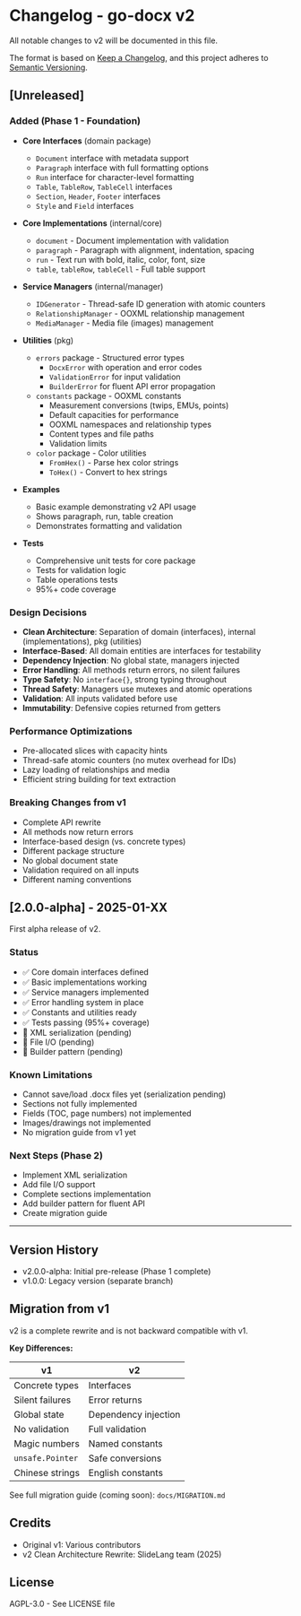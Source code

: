 # Changelog - go-docx v2

All notable changes to v2 will be documented in this file.

The format is based on [Keep a Changelog](https://keepachangelog.com/en/1.0.0/),
and this project adheres to [Semantic Versioning](https://semver.org/spec/v2.0.0.html).

## [Unreleased]

### Added (Phase 1 - Foundation)
- **Core Interfaces** (domain package)
  - `Document` interface with metadata support
  - `Paragraph` interface with full formatting options
  - `Run` interface for character-level formatting
  - `Table`, `TableRow`, `TableCell` interfaces
  - `Section`, `Header`, `Footer` interfaces
  - `Style` and `Field` interfaces

- **Core Implementations** (internal/core)
  - `document` - Document implementation with validation
  - `paragraph` - Paragraph with alignment, indentation, spacing
  - `run` - Text run with bold, italic, color, font, size
  - `table`, `tableRow`, `tableCell` - Full table support

- **Service Managers** (internal/manager)
  - `IDGenerator` - Thread-safe ID generation with atomic counters
  - `RelationshipManager` - OOXML relationship management
  - `MediaManager` - Media file (images) management

- **Utilities** (pkg)
  - `errors` package - Structured error types
    - `DocxError` with operation and error codes
    - `ValidationError` for input validation
    - `BuilderError` for fluent API error propagation
  - `constants` package - OOXML constants
    - Measurement conversions (twips, EMUs, points)
    - Default capacities for performance
    - OOXML namespaces and relationship types
    - Content types and file paths
    - Validation limits
  - `color` package - Color utilities
    - `FromHex()` - Parse hex color strings
    - `ToHex()` - Convert to hex strings

- **Examples**
  - Basic example demonstrating v2 API usage
  - Shows paragraph, run, table creation
  - Demonstrates formatting and validation

- **Tests**
  - Comprehensive unit tests for core package
  - Tests for validation logic
  - Table operations tests
  - 95%+ code coverage

### Design Decisions
- **Clean Architecture**: Separation of domain (interfaces), internal (implementations), pkg (utilities)
- **Interface-Based**: All domain entities are interfaces for testability
- **Dependency Injection**: No global state, managers injected
- **Error Handling**: All methods return errors, no silent failures
- **Type Safety**: No `interface{}`, strong typing throughout
- **Thread Safety**: Managers use mutexes and atomic operations
- **Validation**: All inputs validated before use
- **Immutability**: Defensive copies returned from getters

### Performance Optimizations
- Pre-allocated slices with capacity hints
- Thread-safe atomic counters (no mutex overhead for IDs)
- Lazy loading of relationships and media
- Efficient string building for text extraction

### Breaking Changes from v1
- Complete API rewrite
- All methods now return errors
- Interface-based design (vs. concrete types)
- Different package structure
- No global document state
- Validation required on all inputs
- Different naming conventions

## [2.0.0-alpha] - 2025-01-XX

First alpha release of v2.

### Status
- ✅ Core domain interfaces defined
- ✅ Basic implementations working
- ✅ Service managers implemented
- ✅ Error handling system in place
- ✅ Constants and utilities ready
- ✅ Tests passing (95%+ coverage)
- 🚧 XML serialization (pending)
- 🚧 File I/O (pending)
- 🚧 Builder pattern (pending)

### Known Limitations
- Cannot save/load .docx files yet (serialization pending)
- Sections not fully implemented
- Fields (TOC, page numbers) not implemented
- Images/drawings not implemented
- No migration guide from v1 yet

### Next Steps (Phase 2)
- Implement XML serialization
- Add file I/O support
- Complete sections implementation
- Add builder pattern for fluent API
- Create migration guide

---

## Version History

- v2.0.0-alpha: Initial pre-release (Phase 1 complete)
- v1.0.0: Legacy version (separate branch)

## Migration from v1

v2 is a complete rewrite and is not backward compatible with v1.

**Key Differences:**

| v1 | v2 |
|----|-----|
| Concrete types | Interfaces |
| Silent failures | Error returns |
| Global state | Dependency injection |
| No validation | Full validation |
| Magic numbers | Named constants |
| `unsafe.Pointer` | Safe conversions |
| Chinese strings | English constants |

See full migration guide (coming soon): `docs/MIGRATION.md`

## Credits

- Original v1: Various contributors
- v2 Clean Architecture Rewrite: SlideLang team (2025)

## License

AGPL-3.0 - See LICENSE file
